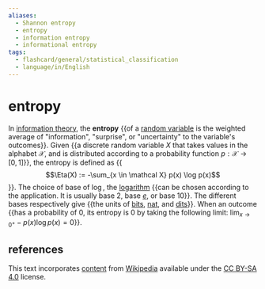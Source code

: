 ```yaml
---
aliases:
  - Shannon entropy
  - entropy
  - information entropy
  - informational entropy
tags:
  - flashcard/general/statistical_classification
  - language/in/English
---
```


# entropy

In [information theory](information%20entropy.md), the __entropy__ {{of a [random variable](random%20variable.md) is the weighted average of "information", "surprise", or "uncertainty" to the variable's outcomes}}. Given {{a discrete random variable $X$ that takes values in the alphabet $\mathcal X$, and is distributed according to a probability function $p: \mathcal X \to [0, 1]$}}, the entropy is defined as {{$$\Eta(X) := -\sum_{x \in \mathcal X} p(x) \log p(x)$$}}. The choice of base of $\log$, the [logarithm](logarithm.md) {{can be chosen according to the application. It is usually base 2, base [_e_](Euler's%20number.md), or base 10}}. The different bases respectively give {{the units of [bits](bit.md), [nat](nat%20(unit).md), and [dits](hartley%20(unit).md)}}. When an outcome {{has a probability of 0, its entropy is 0 by taking the following limit: $\lim_{x \to 0^+} -p(x) \log p(x) = 0$}}. <!--SR:!2024-04-16,4,270!2024-04-16,4,270!2024-04-16,4,270!2024-04-16,4,270!2024-04-16,4,270!2024-04-16,4,270-->

## references

This text incorporates [content](https://en.wikipedia.org/wiki/entropy_(information_theory)) from [Wikipedia](Wikipedia.md) available under the [CC BY-SA 4.0](https://creativecommons.org/licenses/by-sa/4.0/) license.
